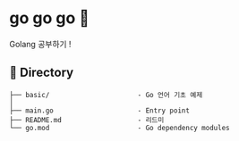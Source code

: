 # go go go 🐯

Golang 공부하기 !

## 🐯 Directory

```
├── basic/                      - Go 언어 기초 예제
│
├── main.go                     - Entry point
├── README.md                   - 리드미
└── go.mod                      - Go dependency modules
```

### <br/>

###
